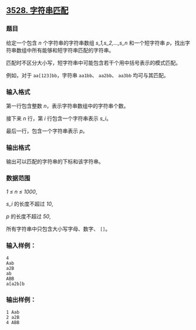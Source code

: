 ## [3528. 字符串匹配](https://www.acwing.com/problem/content/3531/)

### 题目

给定一个包含 *n* 个字符串的字符串数组 *s_1,s_2,…,s_n* 和一个短字符串 *p*，找出字符串数组中所有能够和短字符串匹配的字符串。

匹配时不区分大小写，短字符串中可能包含若干个用中括号表示的模式匹配。

例如，对于 `aa[123]bb`，字符串 `aa1bb`、 `aa2bb`、 `aa3bb` 均可与其匹配。

### 输入格式

第一行包含整数 *n*，表示字符串数组中的字符串个数。

接下来 *n* 行，第 *i* 行包含一个字符串表示 *s_i*。

最后一行，包含一个字符串表示 *p*。

### 输出格式

输出可以匹配的字符串的下标和该字符串。

### 数据范围

*1 ≤ n ≤ 1000*,

*s_i* 的长度不超过 *10*,

*p* 的长度不超过 *50*,

所有字符串中只包含大小写字母、数字、 `[]`。

### 输入样例：

```
4
Aab
a2B
ab
ABB
a[a2b]b
```

### 输出样例：

```
1 Aab
2 a2B
4 ABB
```
